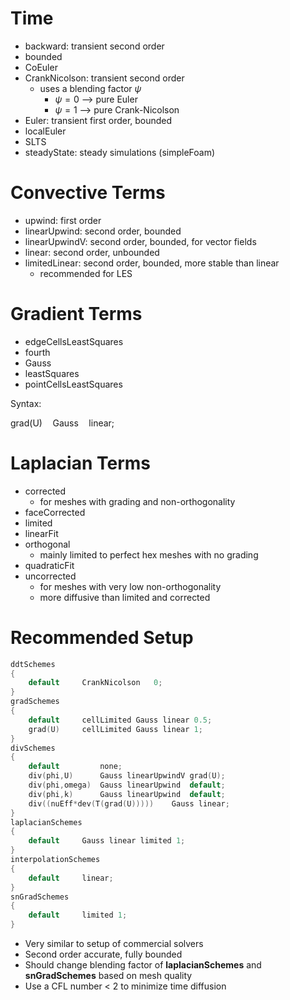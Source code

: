 # Time

- backward: transient second order
- bounded
- CoEuler
- CrankNicolson: transient second order
	- uses a blending factor $\psi$
		- $\psi = 0$ --> pure Euler
		- $\psi =1$ --> pure Crank-Nicolson
- Euler: transient first order, bounded
- localEuler
- SLTS
- steadyState: steady simulations (simpleFoam)

# Convective Terms

- upwind: first order
- linearUpwind: second order, bounded
- linearUpwindV: second order, bounded, for vector fields
- linear: second order, unbounded
- limitedLinear: second order, bounded, more stable than linear
	- recommended for LES

# Gradient Terms

- edgeCellsLeastSquares
- fourth
- Gauss
- leastSquares
- pointCellsLeastSquares

Syntax:

$\text{grad(U)}\quad\text{Gauss}\quad\text{linear};$

# Laplacian Terms

- corrected
	- for meshes with grading and non-orthogonality
- faceCorrected
- limited
- linearFit
- orthogonal
	- mainly limited to perfect hex meshes with no grading
- quadraticFit
- uncorrected
	- for meshes with very low non-orthogonality
	- more diffusive than limited and corrected

# Recommended Setup

```c++
ddtSchemes
{
	default		CrankNicolson	0;
}
gradSchemes
{
	default		cellLimited Gauss linear 0.5;
	grad(U)		cellLimited Gauss linear 1;
}
divSchemes
{
	default			none;
	div(phi,U)		Gauss linearUpwindV grad(U);
	div(phi,omega)	Gauss linearUpwind	default;
	div(phi,k)		Gauss linearUpwind	default;
	div((nuEff*dev(T(grad(U)))))	Gauss linear;
}
laplacianSchemes
{
	default		Gauss linear limited 1;
}
interpolationSchemes
{
	default		linear;
}
snGradSchemes
{
	default		limited 1;
}
```
- Very similar to setup of commercial solvers
- Second order accurate, fully bounded
- Should change blending factor of **laplacianSchemes** and **snGradSchemes** based on mesh quality
- Use a CFL number < 2 to minimize time diffusion